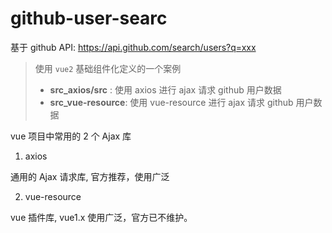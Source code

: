# github-user-searc

基于 github API: https://api.github.com/search/users?q=xxx

> 使用 `vue2` 基础组件化定义的一个案例
> 
> - **src_axios/src**   : 使用 axios 进行 ajax 请求 github 用户数据
> - **src_vue-resource**: 使用 vue-resource 进行 ajax 请求 github 用户数据

vue 项目中常用的 2 个 Ajax 库

1. axios

通用的 Ajax 请求库, 官方推荐，使用广泛

2. vue-resource

vue 插件库, vue1.x 使用广泛，官方已不维护。